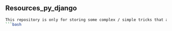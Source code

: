 ## Resources_py_django
```bash
This repository is only for storing some complex / simple tricks that are helpful for website development.
```bash
